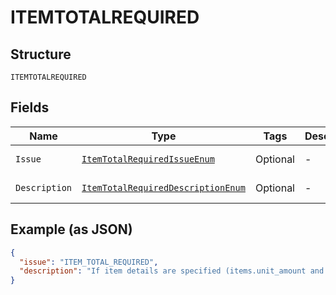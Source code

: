 
# ITEMTOTALREQUIRED

## Structure

`ITEMTOTALREQUIRED`

## Fields

| Name | Type | Tags | Description | Getter | Setter |
|  --- | --- | --- | --- | --- | --- |
| `Issue` | [`ItemTotalRequiredIssueEnum`](../../doc/models/item-total-required-issue-enum.md) | Optional | - | ItemTotalRequiredIssueEnum getIssue() | setIssue(ItemTotalRequiredIssueEnum issue) |
| `Description` | [`ItemTotalRequiredDescriptionEnum`](../../doc/models/item-total-required-description-enum.md) | Optional | - | ItemTotalRequiredDescriptionEnum getDescription() | setDescription(ItemTotalRequiredDescriptionEnum description) |

## Example (as JSON)

```json
{
  "issue": "ITEM_TOTAL_REQUIRED",
  "description": "If item details are specified (items.unit_amount and items.quantity) corresponding amount.breakdown.item_total is required."
}
```

